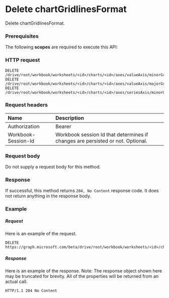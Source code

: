 # Delete chartGridlinesFormat

Delete chartGridlinesFormat.
### Prerequisites
The following **scopes** are required to execute this API: 
### HTTP request
<!-- { "blockType": "ignored" } -->
```http
DELETE /drive/root/workbook/worksheets/<id>/charts/<id>/axes/valueAxis/minorGridlines/format
DELETE /drive/root/workbook/worksheets/<id>/charts/<id>/axes/valueAxis/majorGridlines/format
DELETE /drive/root/workbook/worksheets/<id>/charts/<id>/axes/seriesAxis/minorGridlines/format

```
### Request headers
| Name       | Description|
|:---------------|:----------|
| Authorization  | Bearer <code>|
| Workbook-Session-Id  | Workbook session Id that determines if changes are persisted or not. Optional.|

### Request body
Do not supply a request body for this method.


### Response
If successful, this method returns `204, No Content` response code. It does not return anything in the response body.

### Example
##### Request
Here is an example of the request.
<!-- {
  "blockType": "request",
  "name": "delete_chartgridlinesformat"
}-->
```http
DELETE https://graph.microsoft.com/beta/drive/root/workbook/worksheets/<id>/charts/<id>/axes/valueAxis/minorGridlines/format
```
##### Response
Here is an example of the response. Note: The response object shown here may be truncated for brevity. All of the properties will be returned from an actual call.
<!-- {
  "blockType": "response",
  "truncated": true
} -->
```http
HTTP/1.1 204 No Content
```

<!-- uuid: 8fcb5dbc-d5aa-4681-8e31-b001d5168d79
2015-10-25 14:57:30 UTC -->
<!-- {
  "type": "#page.annotation",
  "description": "Delete chartGridlinesFormat",
  "keywords": "",
  "section": "documentation",
  "tocPath": ""
}-->